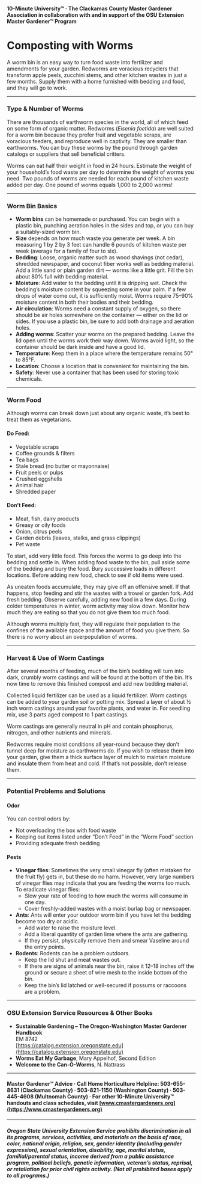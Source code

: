 #### 10-Minute University™ · The Clackamas County Master Gardener Association in collaboration with and in support of the OSU Extension Master Gardener™ Program

# Composting with Worms

A worm bin is an easy way to turn food waste into fertilizer and amendments for your garden. Redworms are voracious recyclers that transform apple peels, zucchini stems, and other kitchen wastes in just a few months. Supply them with a home furnished with bedding and food, and they will go to work.

---

### Type & Number of Worms

There are thousands of earthworm species in the world, all of which feed on some form of organic matter. Redworms (*Eisenia foetida*) are well suited for a worm bin because they prefer fruit and vegetable scraps, are voracious feeders, and reproduce well in captivity. They are smaller than earthworms. You can buy these worms by the pound through garden catalogs or suppliers that sell beneficial critters.

Worms can eat half their weight in food in 24 hours. Estimate the weight of your household’s food waste per day to determine the weight of worms you need. Two pounds of worms are needed for each pound of kitchen waste added per day. One pound of worms equals 1,000 to 2,000 worms!

---

### Worm Bin Basics

- **Worm bins** can be homemade or purchased. You can begin with a plastic bin, punching aeration holes in the sides and top, or you can buy a suitably-sized worm bin.
- **Size** depends on how much waste you generate per week. A bin measuring 1 by 2 by 3 feet can handle 6 pounds of kitchen waste per week (average for a family of four to six).
- **Bedding**: Loose, organic matter such as wood shavings (not cedar), shredded newspaper, and coconut fiber works well as bedding material. Add a little sand or plain garden dirt — worms like a little grit. Fill the bin about 80% full with bedding material.
- **Moisture**: Add water to the bedding until it is dripping wet. Check the bedding’s moisture content by squeezing some in your palm. If a few drops of water come out, it is sufficiently moist. Worms require 75–90% moisture content in both their bodies and their bedding.
- **Air circulation**: Worms need a constant supply of oxygen, so there should be air holes somewhere on the container — either on the lid or sides. If you use a plastic bin, be sure to add both drainage and aeration holes.
- **Adding worms**: Scatter your worms on the prepared bedding. Leave the lid open until the worms work their way down. Worms avoid light, so the container should be dark inside and have a good lid.
- **Temperature**: Keep them in a place where the temperature remains 50° to 85°F.
- **Location**: Choose a location that is convenient for maintaining the bin.
- **Safety**: Never use a container that has been used for storing toxic chemicals.

---

### Worm Food

Although worms can break down just about any organic waste, it’s best to treat them as vegetarians.

#### Do Feed:

- Vegetable scraps
- Coffee grounds & filters
- Tea bags
- Stale bread (no butter or mayonnaise)
- Fruit peels or pulps
- Crushed eggshells
- Animal hair
- Shredded paper

#### Don’t Feed:

- Meat, fish, dairy products
- Greasy or oily foods
- Onion, citrus peels
- Garden debris (leaves, stalks, and grass clippings)
- Pet waste

To start, add very little food. This forces the worms to go deep into the bedding and settle in. When adding food waste to the bin, pull aside some of the bedding and bury the food. Bury successive loads in different locations. Before adding new food, check to see if old items were used.

As uneaten foods accumulate, they may give off an offensive smell. If that happens, stop feeding and stir the wastes with a trowel or garden fork. Add fresh bedding. Observe carefully, adding new food in a few days. During colder temperatures in winter, worm activity may slow down. Monitor how much they are eating so that you do not give them too much food.

Although worms multiply fast, they will regulate their population to the confines of the available space and the amount of food you give them. So there is no worry about an overpopulation of worms.

---

### Harvest & Use of Worm Castings

After several months of feeding, much of the bin’s bedding will turn into dark, crumbly worm castings and will be found at the bottom of the bin. It’s now time to remove this finished compost and add new bedding material.

Collected liquid fertilizer can be used as a liquid fertilizer. Worm castings can be added to your garden soil or potting mix. Spread a layer of about ½ inch worm castings around your favorite plants, and water in. For seedling mix, use 3 parts aged compost to 1 part castings.

Worm castings are generally neutral in pH and contain phosphorus, nitrogen, and other nutrients and minerals.

Redworms require moist conditions all year-round because they don’t tunnel deep for moisture as earthworms do. If you wish to release them into your garden, give them a thick surface layer of mulch to maintain moisture and insulate them from heat and cold. If that’s not possible, don’t release them.

---

### Potential Problems and Solutions

#### Odor

You can control odors by:

- Not overloading the box with food waste
- Keeping out items listed under “Don’t Feed” in the “Worm Food” section
- Providing adequate fresh bedding

#### Pests

- **Vinegar flies**: Sometimes the very small vinegar fly (often mistaken for the fruit fly) gets in, but these do no harm. However, very large numbers of vinegar flies may indicate that you are feeding the worms too much. To eradicate vinegar flies:
  - Slow your rate of feeding to how much the worms will consume in one day.
  - Cover freshly-added wastes with a moist burlap bag or newspaper.
- **Ants**: Ants will enter your outdoor worm bin if you have let the bedding become too dry or acidic.
  - Add water to raise the moisture level.
  - Add a liberal quantity of garden lime where the ants are gathering.
  - If they persist, physically remove them and smear Vaseline around the entry points.
- **Rodents**: Rodents can be a problem outdoors.
  - Keep the lid shut and meat wastes out.
  - If there are signs of animals near the bin, raise it 12–18 inches off the ground or secure a sheet of wire mesh to the inside bottom of the bin.
  - Keep the bin’s lid latched or well-secured if possums or raccoons are a problem.

---

### OSU Extension Service Resources & Other Books

- **Sustainable Gardening – The Oregon-Washington Master Gardener Handbook**  
  EM 8742  
  [https://catalog.extension.oregonstate.edu](https://catalog.extension.oregonstate.edu)
- **Worms Eat My Garbage**, Mary Appelhof, Second Edition
- **Welcome to the Can-O-Worms**, N. Nattrass

---

#### Master Gardener™ Advice · Call Home Horticulture Helpline: 503-655-8631 (Clackamas County) · 503-821-1150 (Washington County) · 503-445-4608 (Multnomah County) · For other 10-Minute University™ handouts and class schedules, visit [www.cmastergardeners.org](https://www.cmastergardeners.org)

---

##### Oregon State University Extension Service prohibits discrimination in all its programs, services, activities, and materials on the basis of race, color, national origin, religion, sex, gender identity (including gender expression), sexual orientation, disability, age, marital status, familial/parental status, income derived from a public assistance program, political beliefs, genetic information, veteran’s status, reprisal, or retaliation for prior civil rights activity. (Not all prohibited bases apply to all programs.)